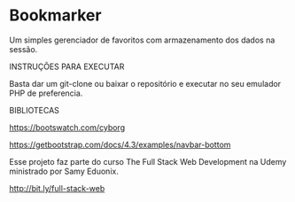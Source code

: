 # Bookmarker

Um simples gerenciador de favoritos com armazenamento dos dados na sessão.

INSTRUÇÕES PARA EXECUTAR

Basta dar um git-clone ou baixar o repositório e executar no seu emulador PHP de preferencia.

BIBLIOTECAS

https://bootswatch.com/cyborg

https://getbootstrap.com/docs/4.3/examples/navbar-bottom

Esse projeto faz parte do curso The Full Stack Web Development na Udemy ministrado por Samy Eduonix.

http://bit.ly/full-stack-web

